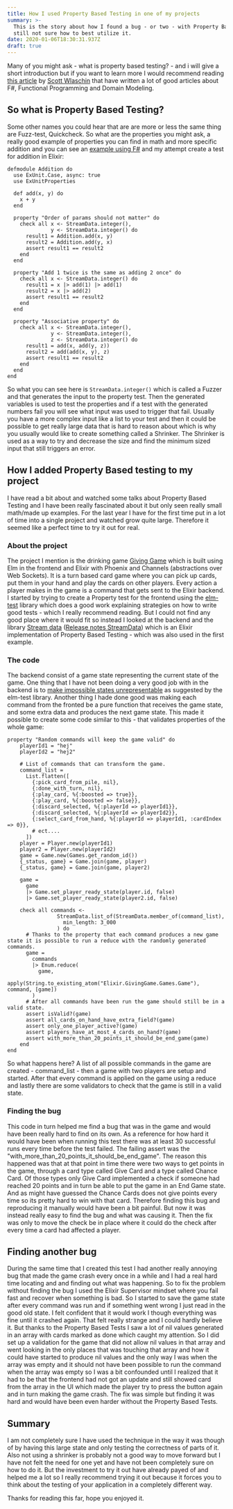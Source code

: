 ```yaml
---
title: How I used Property Based Testing in one of my projects
summary: >-
  This is the story about how I found a bug - or two - with Property Based Testing while
  still not sure how to best utilize it.
date: 2020-01-06T18:30:31.937Z
draft: true
---
```


Many of you might ask - what is property based testing? - and i will give a short introduction but if you want to learn more I would recommend reading [this article](https://fsharpforfunandprofit.com/posts/property-based-testing/) by [Scott Wlaschin](https://twitter.com/ScottWlaschin) that have written a lot of good articles about F#, Functional Programming and Domain Modeling.

## So what is Property Based Testing?
Some other names you could hear that are are more or less the same thing are Fuzz-test, Quickcheck. So what are the properties you might ask, a really good example of properties you can find in math and more specific addition and you can see an [example using F#](https://fsharpforfunandprofit.com/posts/property-based-testing/#using-fscheck-to-test-the-addition-properties) and my attempt create a test for addition in Elixir:
```
defmodule Addition do
  use ExUnit.Case, async: true
  use ExUnitProperties

  def add(x, y) do
    x + y
  end

  property "Order of params should not matter" do
    check all x <- StreamData.integer(),
              y <- StreamData.integer() do
      result1 = Addition.add(x, y)
      result2 = Addition.add(y, x)
      assert result1 == result2
    end
  end

  property "Add 1 twice is the same as adding 2 once" do
    check all x <- StreamData.integer() do
      result1 = x |> add(1) |> add(1)
      result2 = x |> add(2)
      assert result1 == result2
    end
  end

  property "Associative property" do
    check all x <- StreamData.integer(),
              y <- StreamData.integer(),
              z <- StreamData.integer() do
      result1 = add(x, add(y, z))
      result2 = add(add(x, y), z)
      assert result1 == result2
    end
  end
end
```
So what you can see here is `StreamData.integer()` which is called a Fuzzer and that generates the input to the property test. Then the generated variables is used to test the properties and if a test with the generated numbers fail you will see what input was used to trigger that fail. Usually you have a more complex input like a list to your test and then it could be possible to get really large data that is hard to reason about which is why you usually would like to create something called a Shrinker. The Shrinker is used as a way to try and decrease the size and find the minimum sized input that still triggers an error.

## How I added Property Based testing to my project
I have read a bit about and watched some talks about Property Based Testing and I have been really fascinated about it but only seen really small math/made up examples. 
For the last year I have for the first time put in a lot of time into a single project and watched grow quite large. Therefore it seemed like a perfect time to try it out for real.

### About the project
The project I mention is the drinking game [Giving Game](https://giving-game.se) which is built using Elm in the frontend and Elixir with Phoenix and Channels (abstractions over Web Sockets). It is a turn based card game where you can pick up cards, put them in your hand and play the cards on other players. Every action a player makes in the game is a command that gets sent to the Elixir backend. I started by trying to create a Property test for the frontend using the [elm-test](https://package.elm-lang.org/packages/elm-explorations/test/latest) library which does a good work explaining strategies on how to write good tests - which I really recommend reading. But I could not find any good place where it would fit so instead I looked at the backend and the library [Stream data](https://hexdocs.pm/stream_data/StreamData.html) ([Release notes StreamData](https://elixir-lang.org/blog/2017/10/31/stream-data-property-based-testing-and-data-generation-for-elixir/)) which is an Elixir implementation of Property Based Testing - which was also used in the first example.

### The code
The backend consist of a game state representing the current state of the game. One thing that I have not been doing a very good job with in the backend is to [make impossible states unrepresentable](https://www.youtube.com/watch?v=IcgmSRJHu_8) as suggested by the elm-test library. Another thing I hade done good was making each command from the fronted be a pure function that receives the game state, and some extra data and produces the next game state. This made it possible to create some code similar to this - that validates properties of the whole game:

```
property "Random commands will keep the game valid" do
    playerId1 = "hej"
    playerId2 = "hej2"

    # List of commands that can transform the game.
    command_list =
      List.flatten([
        {:pick_card_from_pile, nil},
        {:done_with_turn, nil},
        {:play_card, %{:boosted => true}},
        {:play_card, %{:boosted => false}},
        {:discard_selected, %{:playerId => playerId1}},
        {:discard_selected, %{:playerId => playerId2}},
        {:select_card_from_hand, %{:playerId => playerId1, :cardIndex => 0}},
        # ect....
      ])
    player = Player.new(playerId1)
    player2 = Player.new(playerId2)
    game = Game.new(Games.get_random_id())
    {_status, game} = Game.join(game, player)
    {_status, game} = Game.join(game, player2)

    game =
      game
      |> Game.set_player_ready_state(player.id, false)
      |> Game.set_player_ready_state(player2.id, false)

    check all commands <-
                StreamData.list_of(StreamData.member_of(command_list),
                  min_length: 3_000
                ) do
      # Thanks to the property that each command produces a new game state it is possible to run a reduce with the randomly generated commands.
      game =
        commands
        |> Enum.reduce(
          game,
          apply(String.to_existing_atom("Elixir.GivingGame.Games.Game"), command, [game])
        )
      # After all commands have been run the game should still be in a valid state.
      assert isValid?(game)
      assert all_cards_on_hand_have_extra_field?(game)
      assert only_one_player_active?(game)
      assert players_have_at_most_4_cards_on_hand?(game)
      assert with_more_than_20_points_it_should_be_end_game(game)
    end
end
```
So what happens here? A list of all possible commands in the game are created - command_list - then a game with two players are setup and started. After that every command is applied on the game using a reduce and lastly there are some validators to check that the game is still in a valid state.

### Finding the bug
This code in turn helped me find a bug that was in the game and would have been really hard to find on its own. As a reference for how hard it would have been when running this test there was at least 30 successful runs every time before the test failed. The failing assert was the "with_more_than_20_points_it_should_be_end_game". The reason this happened was that at that point in time there were two ways to get points in the game, through a card type called Give Card and a type called Chance Card. Of those types only Give Card implemented a check if someone had reached 20 points and in turn be able to put the game in an End Game state. And as might have guessed the Chance Cards does not give points every time so its pretty hard to win with that card. Therefore finding this bug and reproducing it manually would have been a bit painful. But now it was instead really easy to find the bug and what was causing it. Then the fix was only to move the check be in place where it could do the check after every time a card had affected a player.

## Finding another bug
During the same time that I created this test I had another really annoying bug that made the game crash every once in a while and I had a real hard time locating and and finding out what was happening. So to fix the problem without finding the bug I used the Elixir Supervisor mindset where you fail fast and recover when something is bad. So I started to save the game state after every command was run and if something went wrong I just read in the good old state. I felt confident that it would work I though everything was fine until it crashed again. That felt really strange and I could hardly believe it. But thanks to the Property Based Tests I saw a lot of nil values generated in an array with cards marked as done which caught my attention. So I did set up a validation for the game that did not allow nil values in that array and went looking in the only places that was touching that array and how it could have started to produce nil values and the only way I was when the array was empty and it should not have been possible to run the command when the array was empty so I was a bit confounded until I realized that it had to be that the frontend had not got an update and still showed card from the array in the UI which made the player try to press the button again and in turn making the game crash. The fix was simple but finding it was hard and would have been even harder without the Property Based Tests.

## Summary
I am not completely sure I have used the technique in the way it was though of by having this large state and only testing the correctness of parts of it. Also not using a shrinker is probably not a good way to move forward but I have not felt the need for one yet and have not been completely sure on how to do it. But the investment to try it out have already payed of and helped me a lot so I really recommend trying it out because it forces you to think about the testing of your application in a completely different way.

Thanks for reading this far, hope you enjoyed it.